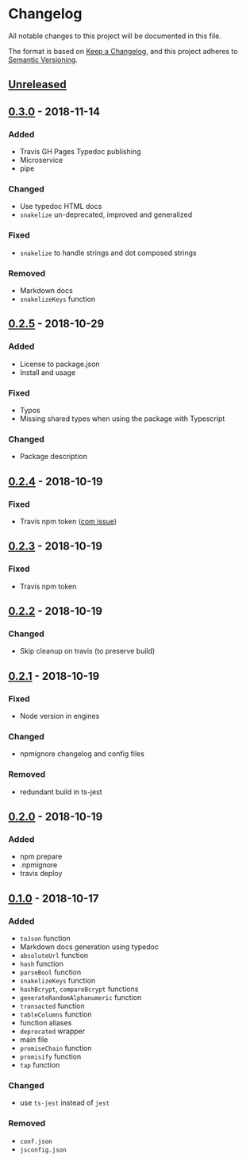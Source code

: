 # Changelog
All notable changes to this project will be documented in this file.

The format is based on [Keep a Changelog](https://keepachangelog.com/en/1.0.0/),
and this project adheres to [Semantic Versioning](https://semver.org/spec/v2.0.0.html).

## [Unreleased]

## [0.3.0] - 2018-11-14
### Added
- Travis GH Pages Typedoc publishing
- Microservice
- pipe

### Changed
- Use typedoc HTML docs
- `snakelize` un-deprecated, improved and generalized

### Fixed
- `snakelize` to handle strings and dot composed strings

### Removed
- Markdown docs
- `snakelizeKeys` function

## [0.2.5] - 2018-10-29
### Added
- License to package.json
- Install and usage

### Fixed
- Typos
- Missing shared types when using the package with Typescript

### Changed
- Package description

## [0.2.4] - 2018-10-19
### Fixed
- Travis npm token ([com issue](https://github.com/travis-ci/travis-ci/issues/9403))

## [0.2.3] - 2018-10-19
### Fixed
- Travis npm token

## [0.2.2] - 2018-10-19
### Changed
- Skip cleanup on travis (to preserve build)

## [0.2.1] - 2018-10-19
### Fixed
- Node version in engines

### Changed
- npmignore changelog and config files

### Removed
- redundant build in ts-jest

## [0.2.0] - 2018-10-19
### Added
- npm prepare
- .npmignore
- travis deploy

## [0.1.0] - 2018-10-17
### Added
- `toJson` function
- Markdown docs generation using typedoc
- `absoluteUrl` function
- `hash` function
- `parseBool` function
- `snakelizeKeys` function
- `hashBcrypt`, `compareBcrypt` functions
- `generateRandomAlphanumeric` function
- `transacted` function
- `tableColumns` function
- function aliases
- `deprecated` wrapper
- main file
- `promiseChain` function
- `promisify` function
- `tap` function

### Changed
- use `ts-jest` instead of `jest`

### Removed
- `conf.json`
- `jsconfig.json`

[Unreleased]: https://github.com/AckeeCZ/desmond/compare/v0.3.0...HEAD
[0.3.0]: https://github.com/AckeeCZ/desmond/compare/v0.2.5...v0.3.0
[0.2.5]: https://github.com/AckeeCZ/desmond/compare/v0.2.4...v0.2.5
[0.2.4]: https://github.com/AckeeCZ/desmond/compare/v0.2.3...v0.2.4
[0.2.3]: https://github.com/AckeeCZ/desmond/compare/v0.2.2...v0.2.3
[0.2.2]: https://github.com/AckeeCZ/desmond/compare/v0.2.1...v0.2.2
[0.2.1]: https://github.com/AckeeCZ/desmond/compare/v0.2.0...v0.2.1
[0.2.0]: https://github.com/AckeeCZ/desmond/compare/v0.1.0...v0.2.0
[0.1.0]: https://github.com/AckeeCZ/desmond/compare/d27f13b...v0.1.0
